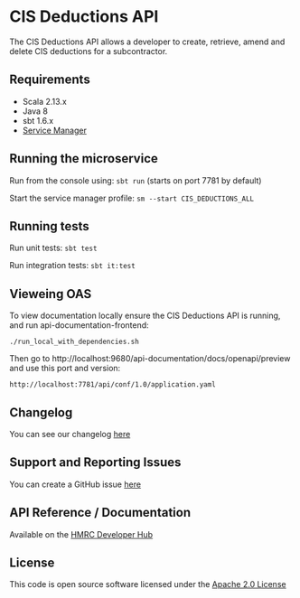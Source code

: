 CIS Deductions API
========================

The CIS Deductions API allows a developer to create, retrieve, amend and delete CIS deductions for a subcontractor.

## Requirements
- Scala 2.13.x
- Java 8
- sbt 1.6.x
- [Service Manager](https://github.com/hmrc/service-manager)

## Running the microservice
Run from the console using: `sbt run` (starts on port 7781 by default)

Start the service manager profile: `sm --start CIS_DEDUCTIONS_ALL`

## Running tests
Run unit tests: `sbt test`

Run integration tests: `sbt it:test`

## Vieweing OAS
To view documentation locally ensure the CIS Deductions API is running, and run api-documentation-frontend:

```
./run_local_with_dependencies.sh
```

Then go to http://localhost:9680/api-documentation/docs/openapi/preview and use this port and version:

```
http://localhost:7781/api/conf/1.0/application.yaml
```

## Changelog

You can see our changelog [here](https://github.com/hmrc/income-tax-mtd-changelog/wiki)

## Support and Reporting Issues

You can create a GitHub issue [here](https://github.com/hmrc/income-tax-mtd-changelog/issues)

## API Reference / Documentation 

Available on the [HMRC Developer Hub](https://developer.service.hmrc.gov.uk/api-documentation/docs/api/service/cis-deductions-api/1.0)

## License

This code is open source software licensed under the [Apache 2.0 License]("http://www.apache.org/licenses/LICENSE-2.0.html")
